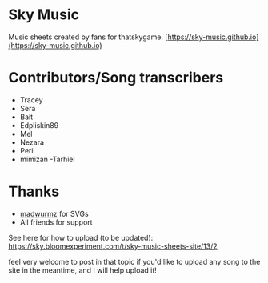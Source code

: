 # Sky Music

Music sheets created by fans for thatskygame.
[https://sky-music.github.io](https://sky-music.github.io)

# Contributors/Song transcribers

- Tracey
- Sera
- Bait
- Edpliskin89
- Mel
- Nezara
- Peri
- mimizan
-Tarhiel

# Thanks

- [madwurmz](http://madwurmz.com) for SVGs
- All friends for support

See here for how to upload (to be updated): https://sky.bloomexperiment.com/t/sky-music-sheets-site/13/2

feel very welcome to post in that topic if you'd like to upload any song to the site in the meantime, and I will help upload it!
